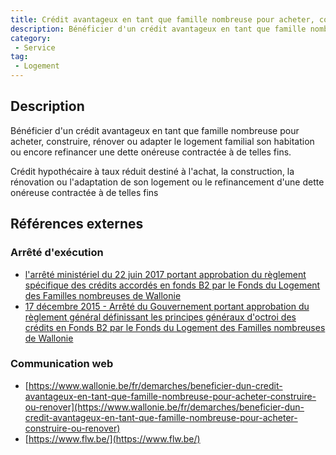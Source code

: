 ```yaml
---
title: Crédit avantageux en tant que famille nombreuse pour acheter, construire, rénover ou adapter le logement familial son habitation ou encore refinancer une dette onéreuse contractée à de telles fins
description: Bénéficier d'un crédit avantageux en tant que famille nombreuse pour acheter, construire, rénover ou adapter le logement familial son habitation ou encore refinancer une dette onéreuse contractée à de telles fins
category: 
 - Service
tag: 
 - Logement
---
```


## Description

Bénéficier d'un crédit avantageux en tant que famille nombreuse pour acheter, construire, rénover ou adapter le logement familial son habitation ou encore refinancer une dette onéreuse contractée à de telles fins.

Crédit hypothécaire à taux réduit destiné à l'achat, la construction, la rénovation ou l'adaptation de son logement ou le refinancement d'une dette onéreuse contractée à de telles fins

## Références externes 

### Arrêté d'exécution

- [l'arrêté ministériel du 22 juin 2017 portant approbation du règlement spécifique des crédits accordés en fonds B2 par le Fonds du Logement des Familles nombreuses de Wallonie](https://wallex.wallonie.be/eli/arrete/2016/01/22/2016200761/2016/01/01)
- [17 décembre 2015 - Arrêté du Gouvernement portant approbation du règlement général définissant les principes généraux d'octroi des crédits en Fonds B2 par le Fonds du Logement des Familles nombreuses de Wallonie](https://wallex.wallonie.be/eli/arrete/2015/12/17/2016200122/2016/01/01)
### Communication web

- [https://www.wallonie.be/fr/demarches/beneficier-dun-credit-avantageux-en-tant-que-famille-nombreuse-pour-acheter-construire-ou-renover](https://www.wallonie.be/fr/demarches/beneficier-dun-credit-avantageux-en-tant-que-famille-nombreuse-pour-acheter-construire-ou-renover)
- [https://www.flw.be/](https://www.flw.be/)


